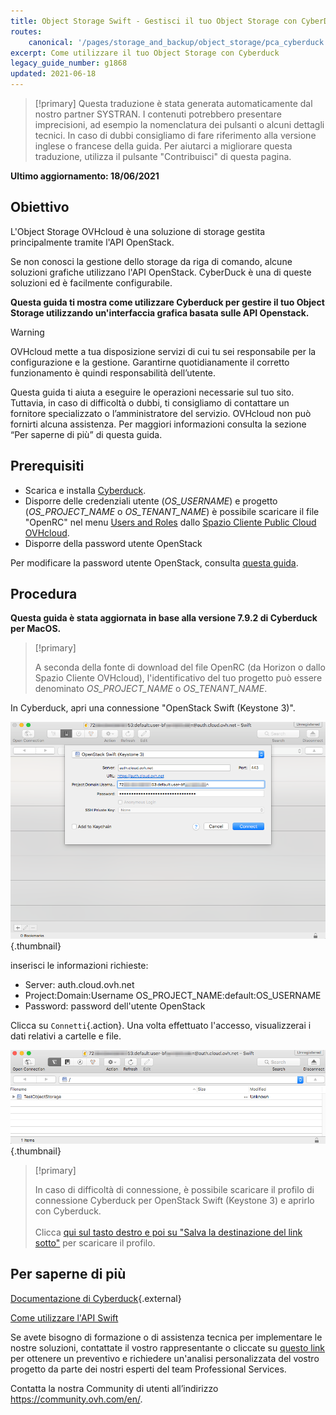 ```yaml
---
title: Object Storage Swift - Gestisci il tuo Object Storage con CyberDuck
routes:
    canonical: '/pages/storage_and_backup/object_storage/pca_cyberduck'
excerpt: Come utilizzare il tuo Object Storage con Cyberduck
legacy_guide_number: g1868
updated: 2021-06-18
---
```


> [!primary]
> Questa traduzione è stata generata automaticamente dal nostro partner SYSTRAN. I contenuti potrebbero presentare imprecisioni, ad esempio la nomenclatura dei pulsanti o alcuni dettagli tecnici. In caso di dubbi consigliamo di fare riferimento alla versione inglese o francese della guida. Per aiutarci a migliorare questa traduzione, utilizza il pulsante "Contribuisci" di questa pagina.
>

**Ultimo aggiornamento: 18/06/2021**

## Obiettivo

L'Object Storage OVHcloud è una soluzione di storage gestita principalmente tramite l'API OpenStack.

Se non conosci la gestione dello storage da riga di comando, alcune soluzioni grafiche utilizzano l'API OpenStack. CyberDuck è una di queste soluzioni ed è facilmente configurabile.

**Questa guida ti mostra come utilizzare Cyberduck per gestire il tuo Object Storage utilizzando un'interfaccia grafica basata sulle API Openstack.**

> [!warning]
>
> OVHcloud mette a tua disposizione servizi di cui tu sei responsabile per la configurazione e la gestione. Garantirne quotidianamente il corretto funzionamento è quindi responsabilità dell’utente.
>
> Questa guida ti aiuta a eseguire le operazioni necessarie sul tuo sito. Tuttavia, in caso di difficoltà o dubbi, ti consigliamo di contattare un fornitore specializzato o l’amministratore del servizio. OVHcloud non può fornirti alcuna assistenza. Per maggiori informazioni consulta la sezione “Per saperne di più” di questa guida.
>

## Prerequisiti

- Scarica e installa [Cyberduck](https://cyberduck.io/).
- Disporre delle credenziali utente (*OS_USERNAME*) e progetto (*OS_PROJECT_NAME* o *OS_TENANT_NAME*) è possibile scaricare il file "OpenRC" nel menu [Users and Roles](/pages/public_cloud/compute/loading_openstack_environment_variables#step-1-recupera-le-variabili) dallo [Spazio Cliente Public Cloud OVHcloud](https://www.ovh.com/auth/?action=gotomanager&from=https://www.ovh.it/&ovhSubsidiary=it).
- Disporre della password utente OpenStack

Per modificare la password utente OpenStack, consulta [questa guida](/pages/public_cloud/compute/change_openstack_user_password_in_horizon).

## Procedura

**Questa guida è stata aggiornata in base alla versione 7.9.2 di Cyberduck per MacOS.**

> [!primary]
>
> A seconda della fonte di download del file OpenRC (da Horizon o dallo Spazio Cliente OVHcloud), l'identificativo del tuo progetto può essere denominato *OS_PROJECT_NAME* o *OS_TENANT_NAME*.
>

In Cyberduck, apri una connessione "OpenStack Swift (Keystone 3)".

![pca-cyberduck](images/login.png){.thumbnail}

inserisci le informazioni richieste:

- Server: auth.cloud.ovh.net
- Project:Domain:Username OS_PROJECT_NAME:default:OS_USERNAME
- Password: password dell'utente OpenStack

Clicca su `Connetti`{.action}. Una volta effettuato l'accesso, visualizzerai i dati relativi a cartelle e file.

![pca-cyberduck](images/successful-login.png){.thumbnail}

> [!primary]
>
> In caso di difficoltà di connessione, è possibile scaricare il profilo di connessione Cyberduck per OpenStack Swift (Keystone 3) e aprirlo con Cyberduck.
> <br><br>Clicca <a href="https://trac.cyberduck.io/browser/shelves/02.2020/profiles/default/Openstack%20Swift%20(Keystone%203).cyberduckprofile?rev=48724&order=name" download>qui sul tasto destro e poi su "Salva la destinazione del link sotto"</a> per scaricare il profilo.
>

## Per saperne di più

[Documentazione di Cyberduck](https://trac.cyberduck.io/wiki/help/en){.external}

[Come utilizzare l'API Swift](/pages/storage_and_backup/object_storage/pcs_getting_started_with_the_swift_api)

Se avete bisogno di formazione o di assistenza tecnica per implementare le nostre soluzioni, contattate il vostro rappresentante o cliccate su [questo link](https://www.ovhcloud.com/it/professional-services/) per ottenere un preventivo e richiedere un'analisi personalizzata del vostro progetto da parte dei nostri esperti del team Professional Services.

Contatta la nostra Community di utenti all’indirizzo <https://community.ovh.com/en/>.
